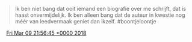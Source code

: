 > Ik ben niet bang dat ooit iemand een biografie over me schrijft, dat is haast onvermijdelijk\. Ik ben alleen bang dat de auteur in kwestie nog méér van leedvermaak geniet dan ikzelf\. \#boontjeloontje

<img src="../../media/tweet.ico" width="12" /> [Fri Mar 09 21:56:45 +0000 2018](https://twitter.com/DromerDenker/status/972229729486032896)